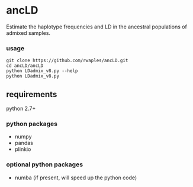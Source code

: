 # ancLD
Estimate the haplotype frequencies and LD in the ancestral populations of admixed samples.

### usage
```
git clone https://github.com/rwaples/ancLD.git
cd ancLD/ancLD
python LDadmix_v8.py --help
python LDadmix_v8.py
```

## requirements
python 2.7+
### python packages
 - numpy
 - pandas
 - plinkio
### optional python packages
 - numba (if present, will speed up the python code)

